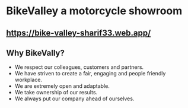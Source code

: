 # BikeValley a motorcycle showroom

## https://bike-valley-sharif33.web.app/

## Why BikeVally?
- We respect our colleagues, customers and partners.
- We have striven to create a fair, engaging and people friendly workplace.
- We are extremely open and adaptable.
- We take ownership of our results.
- We always put our company ahead of ourselves.
